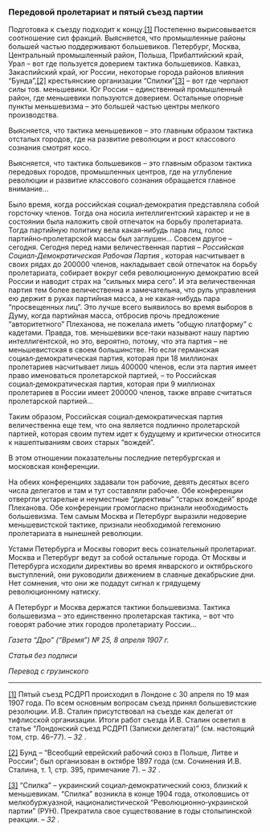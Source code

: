 ### Передовой пролетариат и пятый съезд партии

Подготовка к съезду подходит к концу.[[1]](#_ftn1) Постепенно вырисовывается соотношение сил фракций. Выясняется, что промышленные районы большей частью поддерживают большевиков. Петербург, Москва, Центральный промышленный район, Польша, Прибалтийский край, Урал – вот где пользуется доверием тактика большевиков. Кавказ, Закаспийский край, юг России, некоторые города районов влияния “Бунда”,[[2]](#_ftn2) крестьянские организации “Спилки”[[3]](#_ftn3) – вот где черпают силы тов. меньшевики. Юг России – единственный промышленный район, где меньшевики пользуются доверием. Остальные опорные пункты меньшевизма – это большей частью центры мелкого производства.

Выясняется, что тактика меньшевиков – это главным образом тактика отсталых городов, где на развитие революции и рост классового сознания смотрят косо.

Выясняется, что тактика большевиков – это главным образом тактика передовых городов, промышленных центров, где на углубление революции и развитие классового сознания обращается главное внимание…

Было время, когда российская социал‑демократия представляла собой горсточку членов. Тогда она носила интеллигентский характер и не в состоянии была наложить свой отпечаток на борьбу пролетариата. Тогда партийную политику вела какая‑нибудь пара лиц, голос партийно‑пролетарской массы был заглушен… Совсем другое – сегодня. Сегодня перед нами величественная партия – _Российская Социал‑Демократическая Рабочая Партия_ , которая насчитывает в своих рядах до 200000 членов, накладывает свой отпечаток на борьбу пролетариата, собирает вокруг себя революционную демократию всей России и наводит страх на “сильных мира сего”. И эта величественная партия тем более величественна и замечательна, что руль управления ею держит в руках партийная масса, а не какая‑нибудь пара “просвещенных лиц”. Это лучше всего выявилось во время выборов в Думу, когда партийная масса, отбросив прочь предложение “авторитетного” Плеханова, не пожелала иметь “общую платформу” с кадетами. Правда, тов. меньшевики все‑таки называют нашу партию интеллигентской, но это, вероятно, потому, что эта партия – не меньшевистская в своем большинстве. Но если германская социал‑демократическая партия, которая при 18 миллионах пролетариев насчитывает лишь 400000 членов, если эта партия имеет право именоваться пролетарской партией, – то Российская социал‑демократическая партия, которая при 9 миллионах пролетариев в России имеет 200000 членов, также вправе считаться пролетарской партией…

Таким образом, Российская социал‑демократическая партия величественна еще тем, что она является подлинно пролетарской партией, которая своим путем идет к будущему и критически относится к нашептываниям своих старых “вождей”.

В этом отношении показательны последние петербургская и московская конференции.

На обеих конференциях задавали тон рабочие, девять десятых всего числа делегатов и там и тут составляли рабочие. Обе конференции отвергли устарелые и неуместные “директивы” “старых вождей” вроде Плеханова. Обе конференции громогласно признали необходимость большевизма. Тем самым Москва и Петербург выразили недоверие меньшевистской тактике, признали необходимой гегемонию пролетариата в нынешней революции.

Устами Петербурга и Москвы говорит весь сознательный пролетариат. Москва и Петербург ведут за собой остальные города. От Москвы и Петербурга исходили директивы во время январского и октябрьского выступлений, они руководили движением в славные декабрьские дни. Нет сомнения, что они же подадут сигнал к грядущему революционному натиску.

А Петербург и Москва держатся тактики большевизма. Тактика большевизма – это единственно пролетарская тактика, – вот что говорят рабочие этих городов пролетариату России…

_Газета “Дро” (“Время”) №_ _25, 8 апреля 1907_ _г._

_Статья без подписи_

_Перевод с грузинского_

  

---

[[1]](#_ftnref1) Пятый съезд РСДРП происходил в Лондоне с 30 апреля по 19 мая 1907 года. По всем основным вопросам съезд принял большевистские резолюции. И.В. Сталин присутствовал на съезде как делегат от тифлисской организации. Итоги работ съезда И.В. Сталин осветил в статье “Лондонский съезд РСДРП (Записки делегата)” (см. настоящий том, стр. 46–77). – _32_ .

[[2]](#_ftnref2) Бунд – “Всеобщий еврейский рабочий союз в Польше, Литве и России”; был организован в октябре 1897 года (см. Сочинения И.В. Сталина, т. 1, стр. 395, примечание 7). – _32_ .

[[3]](#_ftnref3) “Спилка” – украинский социал‑демократический союз, близкий к меньшевикам. “Спилка” возникла в конце 1904 года, отколовшись от мелкобуржуазной, националистической “Революционно‑украинской партии” (РУН). Прекратила свое существование в годы столыпинской реакции. – _32_ .